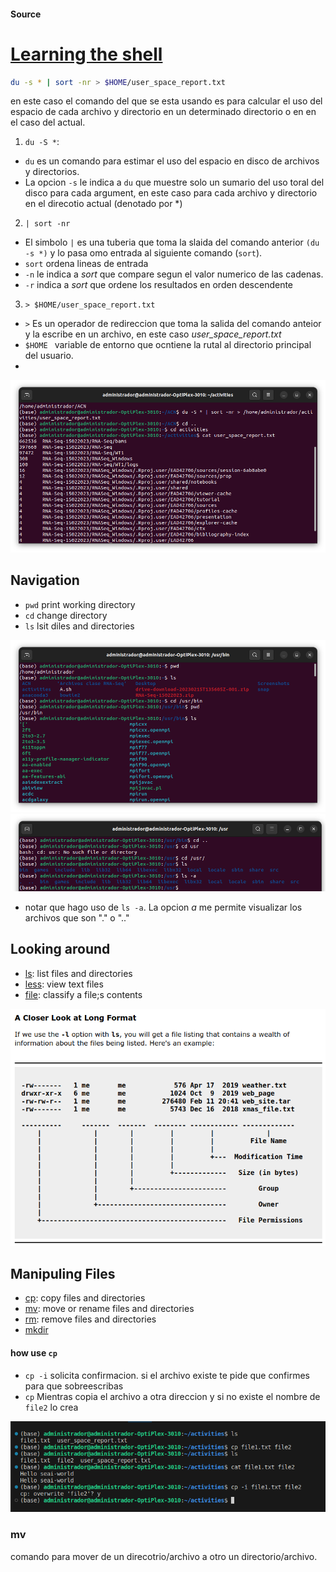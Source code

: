 #### Source
# [Learning the shell](https://linuxcommand.org/lc3_learning_the_shell.php)

```bash
du -s * | sort -nr > $HOME/user_space_report.txt
```
en este caso el comando del que se esta usando es para calcular el uso del espacio de cada archivo y directorio en un determinado directorio o en en el caso del actual.

1. `du -S *`:
  * `du` es un comando para estimar el uso del espacio en disco de archivos y directorios.
  * La opcion `-s` le indica a `du` que muestre solo un sumario del uso toral del disco para cada argument, en este caso para cada archivo y directorio en el direcotio actual (denotado por *)

2. `| sort -nr`
  * El simbolo `|` es una tuberia que toma la slaida del comando anterior  `(du -s *)` y lo pasa omo entrada al siguiente comando (`sort`).
  * `sort` ordena lineas de entrada
  * `-n` le indica a _sort_ que compare segun el valor numerico de las cadenas.
  * `-r` indica a _sort_ que ordene los resultados en orden descendente
3. `> $HOME/user_space_report.txt`
  * `>` Es un operador de redireccion que toma la salida del comando anteior y la escribe en un archivo, en este caso *user_space_report.txt*
  * `$HOME ` variable de entorno que ocntiene la rutal al directorio principal del usuario.
  * 

![du](https://github.com/seia100/C8286/blob/main/sol-eva/eva0/Screenshot%20from%202024-04-26%2021-44-47.png)

## Navigation

* `pwd` print working directory
* `cd` change directory
* `ls` lsit diles and directories

![pwd_ls](https://github.com/seia100/C8286/blob/main/sol-eva/eva0/pwd-ls.png)
![cd-ls-a](https://github.com/seia100/C8286/blob/main/sol-eva/eva0/usr-ls-a.png)

* notar que hago uso de `ls -a`. La opcion _a_ me permite visualizar los archivos que son "." o ".."


## Looking around 
* [ls](https://linuxcommand.org/lc3_man_pages/ls1.html): list files and directories
* [less](https://linuxcommand.org/lc3_man_pages/less1.html): view text files
* [file](https://linuxcommand.org/lc3_man_pages/file1.html): classify a file;s contents

![doc-ls](https://github.com/seia100/C8286/blob/main/sol-eva/eva0/ls-doc.png)

## Manipuling Files
* [cp](https://linuxcommand.org/lc3_man_pages/cp1.html): copy files and directories
* [mv](https://linuxcommand.org/lc3_man_pages/mv1.html): move or rename files and directories
* [rm](https://linuxcommand.org/lc3_man_pages/rm1.html): remove files and directories
* [mkdir](https://linuxcommand.org/lc3_man_pages/mkdir1.html)


#### how use `cp`
* `cp -i` solicita confirmacion. si el archivo existe te pide que confirmes para que sobreescribas
* `cp` Mientras copia el archivo a otra direccion y si no existe el nombre de `file2` lo crea

![cp-practice](https://github.com/seia100/C8286/blob/main/sol-eva/eva0/cp-practice.png)

### mv
comando para mover de un direcotrio/archivo a otro un directorio/archivo.




